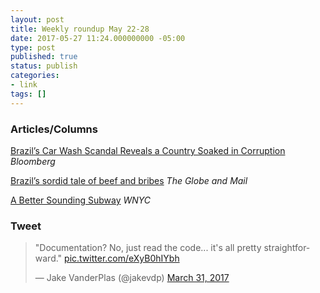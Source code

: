 ```yaml
---
layout: post
title: Weekly roundup May 22-28
date: 2017-05-27 11:24.000000000 -05:00
type: post
published: true
status: publish
categories:
- link
tags: []
---
```


### Articles/Columns

[Brazil’s Car Wash Scandal Reveals a Country Soaked in Corruption](https://www.bloomberg.com/news/articles/2017-05-25/brazil-s-car-wash-scandal-reveals-a-country-soaked-in-corruption "Brazil’s Car Wash Scandal Reveals a Country Soaked in Corruption. By Tim Padgett") *Bloomberg*

[Brazil’s sordid tale of beef and bribes](https://www.theglobeandmail.com/report-on-business/international-business/latin-american-business/brazil-jbs-michael-temer-bribery-scandal/article35108221/ "Brazil’s sordid tale of beef and bribes. By Stephanie Nolen") *The Globe and Mail*

[A Better Sounding Subway](http://www.wnyc.org/story/better-sounding-subway/ "A Better Sounding Subway. By Stephen Nessen") *WNYC*

### Tweet

<blockquote class="twitter-tweet" data-lang="en"><p lang="en" dir="ltr">&quot;Documentation? No, just read the code... it&#39;s all pretty straightforward.&quot; <a href="https://t.co/eXyB0hIYbh">pic.twitter.com/eXyB0hIYbh</a></p>&mdash; Jake VanderPlas (@jakevdp) <a href="https://twitter.com/jakevdp/status/847859811823767552">March 31, 2017</a></blockquote> <script async src="//platform.twitter.com/widgets.js" charset="utf-8"></script>